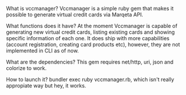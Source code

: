What is vccmanager?
Vccmanager is a simple ruby gem that makes it possible to generate virtual credit cards via Marqeta API. 

What functions does it have?
At the moment Vccmanager is capable of generating new virtual credit cards, listing existing cards and showing specific information of each one. It does ship with more capabilities (account registration, creating card products etc), however, they are not implemented in CLI as of now.

What are the dependencies?
This gem requires net/http, uri, json and colorize to work. 

How to launch it?
bundler exec ruby vccmanager.rb, which isn't really appropiate way but hey, it works.
